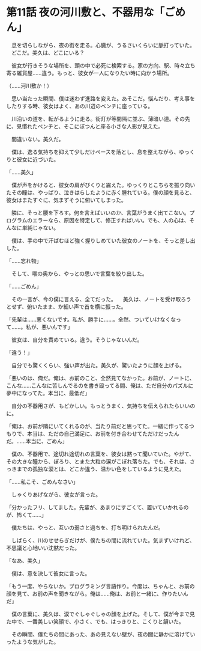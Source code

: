 # 第11話 夜の河川敷と、不器用な「ごめん」

　息を切らしながら、夜の街を走る。心臓が、うるさいくらいに脈打っていた。
　どこだ。美久は、どこにいる？

　彼女が行きそうな場所を、頭の中で必死に検索する。家の方向、駅、時々立ち寄る雑貨屋……違う。もっと、彼女が一人になりたい時に向かう場所。

（……河川敷か！）

　思い当たった瞬間、僕は迷わず進路を変えた。あそこだ。悩んだり、考え事をしたりする時、彼女はよく、あの川辺のベンチに座っている。

　川沿いの道を、転がるように走る。街灯が等間隔に並ぶ、薄暗い道。その先に、見慣れたベンチと、そこにぽつんと座る小さな人影が見えた。

　間違いない。美久だ。

　僕は、逸る気持ちを抑えて少しだけペースを落とし、息を整えながら、ゆっくりと彼女に近づいた。

「……美久」

　僕が声をかけると、彼女の肩がびくりと震えた。ゆっくりとこちらを振り向いたその瞳は、やっぱり、泣きはらしたように赤く腫れている。僕の顔を見ると、彼女はまたすぐに、気まずそうに俯いてしまった。

　隣に、そっと腰を下ろす。何を言えばいいのか、言葉がうまく出てこない。プログラムのエラーなら、原因を特定して、修正すればいい。でも、人の心は、そんなに単純じゃない。

　僕は、手の中で汗ばむほど強く握りしめていた彼女のノートを、そっと差し出した。

「……忘れ物」

　そして、喉の奥から、やっとの思いで言葉を絞り出した。

「……ごめん」

　その一言が、今の僕に言える、全てだった。
　美久は、ノートを受け取ろうとせず、俯いたまま、か細い声で首を横に振った。

「先輩は……悪くないです。私が、勝手に……。全然、ついていけなくなって……。私が、悪いんです」

　彼女は、自分を責めている。違う。そうじゃないんだ。

「違う！」

　自分でも驚くくらい、強い声が出た。美久が、驚いたように顔を上げる。

「悪いのは、俺だ。俺は、お前のこと、全然見てなかった。お前が、ノートに、こんな……こんなに苦しんでるのを書き殴ってる間、俺は、ただ自分のパズルに夢中になってた。本当に、最低だ」

　自分の不器用さが、もどかしい。もっとうまく、気持ちを伝えられたらいいのに。

「俺は、お前が隣にいてくれるのが、当たり前だと思ってた。一緒に作ってるつもりで、本当は、ただの自己満足に、お前を付き合わせてただけだったんだ。……本当に、ごめん」

　僕の、不器用で、途切れ途切れの言葉を、彼女は黙って聞いていた。やがて、その大きな瞳から、ぽろり、とまた大粒の涙がこぼれ落ちた。でも、それは、さっきまでの孤独な涙とは、どこか違う、温かい色をしているように見えた。

「……私こそ、ごめんなさい」

　しゃくりあげながら、彼女が言った。

「分かったフリ、してました。先輩が、あまりにすごくて、置いていかれるのが、怖くて……」

　僕たちは、やっと、互いの弱さと過ちを、打ち明けられたんだ。

　しばらく、川のせせらぎだけが、僕たちの間に流れていた。気まずいけれど、不思議と心地いい沈黙だった。

「なあ、美久」

　僕は、意を決して彼女に言った。

「もう一度、やらないか。プログラミング言語作り。今度は、ちゃんと、お前の顔を見て、お前の声を聞きながら。俺は……俺は、お前と一緒に、作りたいんだ」

　僕の言葉に、美久は、涙でぐしゃぐしゃの顔を上げた。そして、僕が今まで見た中で、一番美しい笑顔で、小さく、でも、はっきりと、こくりと頷いた。

　その瞬間、僕たちの間にあった、あの見えない壁が、夜の闇に静かに溶けていったような気がした。